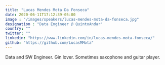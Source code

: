 ```yaml
---
title: "Lucas Mendes Mota Da Fonseca"
date: 2020-06-11T17:12:39-05:00
image : "/images/speakers/lucas-mendes-mota-da-fonseca.jpg"
designation : "Data Engineer @ QuintoAndar"
country: ""
twitter: ""
linkedin: "https://www.linkedin.com/in/lucas-mendes-mota-fonseca/"
github: "https://github.com/LucasMMota"
---
```


Data and SW Engineer. Gin lover. Sometimes saxophone and guitar player.